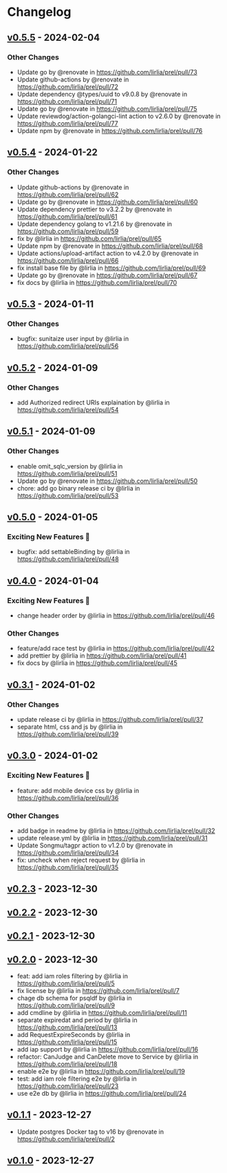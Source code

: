 # Changelog

## [v0.5.5](https://github.com/lirlia/prel/compare/v0.5.4...v0.5.5) - 2024-02-04
### Other Changes
- Update go by @renovate in https://github.com/lirlia/prel/pull/73
- Update github-actions by @renovate in https://github.com/lirlia/prel/pull/72
- Update dependency @types/uuid to v9.0.8 by @renovate in https://github.com/lirlia/prel/pull/71
- Update go by @renovate in https://github.com/lirlia/prel/pull/75
- Update reviewdog/action-golangci-lint action to v2.6.0 by @renovate in https://github.com/lirlia/prel/pull/77
- Update npm by @renovate in https://github.com/lirlia/prel/pull/76

## [v0.5.4](https://github.com/lirlia/prel/compare/v0.5.3...v0.5.4) - 2024-01-22
### Other Changes
- Update github-actions by @renovate in https://github.com/lirlia/prel/pull/62
- Update go by @renovate in https://github.com/lirlia/prel/pull/60
- Update dependency prettier to v3.2.2 by @renovate in https://github.com/lirlia/prel/pull/61
- Update dependency golang to v1.21.6 by @renovate in https://github.com/lirlia/prel/pull/59
- fix by @lirlia in https://github.com/lirlia/prel/pull/65
- Update npm by @renovate in https://github.com/lirlia/prel/pull/68
- Update actions/upload-artifact action to v4.2.0 by @renovate in https://github.com/lirlia/prel/pull/66
- fix install base file by @lirlia in https://github.com/lirlia/prel/pull/69
- Update go by @renovate in https://github.com/lirlia/prel/pull/67
- fix docs by @lirlia in https://github.com/lirlia/prel/pull/70

## [v0.5.3](https://github.com/lirlia/prel/compare/v0.5.2...v0.5.3) - 2024-01-11
### Other Changes
- bugfix: sunitaize user input by @lirlia in https://github.com/lirlia/prel/pull/56

## [v0.5.2](https://github.com/lirlia/prel/compare/v0.5.1...v0.5.2) - 2024-01-09
### Other Changes
- add Authorized redirect URIs explaination by @lirlia in https://github.com/lirlia/prel/pull/54

## [v0.5.1](https://github.com/lirlia/prel/compare/v0.5.0...v0.5.1) - 2024-01-09
### Other Changes
- enable omit_sqlc_version by @lirlia in https://github.com/lirlia/prel/pull/51
- Update go by @renovate in https://github.com/lirlia/prel/pull/50
- chore: add go binary release ci by @lirlia in https://github.com/lirlia/prel/pull/53

## [v0.5.0](https://github.com/lirlia/prel/compare/v0.4.0...v0.5.0) - 2024-01-05
### Exciting New Features 🎉
- bugfix: add settableBinding by @lirlia in https://github.com/lirlia/prel/pull/48

## [v0.4.0](https://github.com/lirlia/prel/compare/v0.3.1...v0.4.0) - 2024-01-04
### Exciting New Features 🎉
- change header order by @lirlia in https://github.com/lirlia/prel/pull/46
### Other Changes
- feature/add race test by @lirlia in https://github.com/lirlia/prel/pull/42
- add prettier by @lirlia in https://github.com/lirlia/prel/pull/41
- fix docs by @lirlia in https://github.com/lirlia/prel/pull/45

## [v0.3.1](https://github.com/lirlia/prel/compare/v0.3.0...v0.3.1) - 2024-01-02
### Other Changes
- update release ci by @lirlia in https://github.com/lirlia/prel/pull/37
- separate html, css and js by @lirlia in https://github.com/lirlia/prel/pull/39

## [v0.3.0](https://github.com/lirlia/prel/compare/v0.2.3...v0.3.0) - 2024-01-02

### Exciting New Features 🎉

- feature: add mobile device css by @lirlia in https://github.com/lirlia/prel/pull/36

### Other Changes

- add badge in readme by @lirlia in https://github.com/lirlia/prel/pull/32
- update release.yml by @lirlia in https://github.com/lirlia/prel/pull/31
- Update Songmu/tagpr action to v1.2.0 by @renovate in https://github.com/lirlia/prel/pull/34
- fix: uncheck when reject request by @lirlia in https://github.com/lirlia/prel/pull/35

## [v0.2.3](https://github.com/lirlia/prel/compare/v0.2.2...v0.2.3) - 2023-12-30

## [v0.2.2](https://github.com/lirlia/prel/compare/v0.2.1...v0.2.2) - 2023-12-30

## [v0.2.1](https://github.com/lirlia/prel/compare/v0.2.0...v0.2.1) - 2023-12-30

## [v0.2.0](https://github.com/lirlia/prel/compare/v0.1.1...v0.2.0) - 2023-12-30

- feat: add iam roles filtering by @lirlia in https://github.com/lirlia/prel/pull/5
- fix license by @lirlia in https://github.com/lirlia/prel/pull/7
- chage db schema for psqldf by @lirlia in https://github.com/lirlia/prel/pull/9
- add cmdline by @lirlia in https://github.com/lirlia/prel/pull/11
- separate expiredat and period by @lirlia in https://github.com/lirlia/prel/pull/13
- add RequestExpireSeconds by @lirlia in https://github.com/lirlia/prel/pull/15
- add iap support by @lirlia in https://github.com/lirlia/prel/pull/16
- refactor: CanJudge and CanDelete move to Service by @lirlia in https://github.com/lirlia/prel/pull/18
- enable e2e by @lirlia in https://github.com/lirlia/prel/pull/19
- test: add iam role filtering e2e by @lirlia in https://github.com/lirlia/prel/pull/23
- use e2e db by @lirlia in https://github.com/lirlia/prel/pull/24

## [v0.1.1](https://github.com/lirlia/prel/compare/v0.1.0...v0.1.1) - 2023-12-27

- Update postgres Docker tag to v16 by @renovate in https://github.com/lirlia/prel/pull/2

## [v0.1.0](https://github.com/lirlia/prel/commits/v0.1.0) - 2023-12-27

